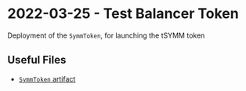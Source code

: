 # 2022-03-25 - Test Balancer Token

Deployment of the `SymmToken`, for launching the tSYMM token

## Useful Files

- [`SymmToken` artifact](./artifact/TestBalancerToken.json)
